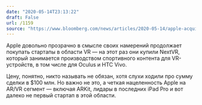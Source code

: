 ```yaml
---
date: "2020-05-14T23:13:22"
draft: False
url: /1159
source: "https://www.bloomberg.com/news/articles/2020-05-14/apple-acquires-startup-nextvr-to-gain-virtual-reality-content?sref=YqYS2qcg"
---
```


Apple довольно прозрачно в смысле своих намерений продолжает покупать стартапы в области VR — на этот раз они купили NextVR, который занимается производством спортивного контента для VR-устройств, в том числе для Oculus и HTC Vivo. 

Цену, понятно, никто называть не обязан, хотя слухи ходили про сумму сделки в $100 млн. Но важно не это, а четкая нацеленность Apple на AR/VR сегмент — включая ARKit, лидары в последних iPad Pro и вот далеко не первый стартап в этой области.
